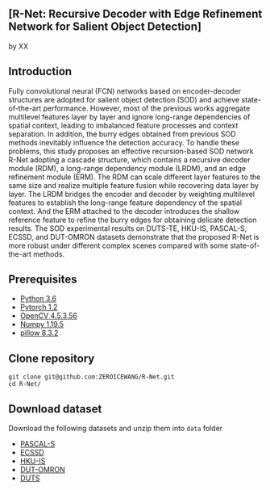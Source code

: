 ## [R-Net: Recursive Decoder with Edge Refinement Network for Salient Object Detection]
by XX

## Introduction
Fully convolutional neural (FCN) networks based on encoder-decoder structures are adopted for salient object detection (SOD) and achieve state-of-the-art performance. However, most of the previous works aggregate multilevel features layer by layer and ignore long-range dependencies of spatial context, leading to imbalanced feature processes and context separation. In addition, the burry edges obtained from previous SOD methods inevitably influence the detection accuracy. To handle these problems, this study proposes an effective recursion-based SOD network R-Net adopting a cascade structure, which contains a recursive decoder module (RDM), a long-range dependency module (LRDM), and an edge refinement module (ERM). The RDM can scale different layer features to the same size and realize multiple feature fusion while recovering data layer by layer. The LRDM bridges the encoder and decoder by weighting multilevel features to establish the long-range feature dependency of the spatial context. And the ERM attached to the decoder introduces the shallow reference feature to refine the burry edges for obtaining delicate detection results. The SOD experimental results on DUTS-TE, HKU-IS, PASCAL-S, ECSSD, and DUT-OMRON datasets demonstrate that the proposed R-Net is more robust under different complex scenes compared with some state-of-the-art methods.


## Prerequisites
- [Python 3.6](https://www.python.org/)
- [Pytorch 1.2](http://pytorch.org/)
- [OpenCV 4.5.3.56](https://opencv.org/)
- [Numpy 1.19.5](https://numpy.org/)
- [pillow 8.3.2](https://pypi.org/project/Pillow/)


## Clone repository

```shell
git clone git@github.com:ZEROICEWANG/R-Net.git
cd R-Net/
```

## Download dataset

Download the following datasets and unzip them into `data` folder

- [PASCAL-S](http://cbi.gatech.edu/salobj/)
- [ECSSD](http://www.cse.cuhk.edu.hk/leojia/projects/hsaliency/dataset.html)
- [HKU-IS](https://i.cs.hku.hk/~gbli/deep_saliency.html)
- [DUT-OMRON](http://saliencydetection.net/dut-omron/)
- [DUTS](http://saliencydetection.net/duts/)
